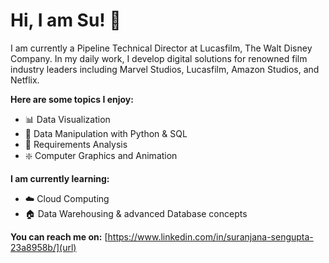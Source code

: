 # Hi, I am Su! 👋
I am currently a Pipeline Technical Director at Lucasfilm, The Walt Disney Company. In my daily work, I develop digital solutions for renowned film industry leaders including Marvel Studios, Lucasfilm, Amazon Studios, and Netflix. 

**Here are some topics I enjoy:**
- 📊 Data Visualization
- 🐍 Data Manipulation with Python & SQL
- 📑 Requirements Analysis
- ❇️ Computer Graphics and Animation

**I am currently learning:**
- ☁️ Cloud Computing
- 🏠 Data Warehousing & advanced Database concepts

**You can reach me on:**
[https://www.linkedin.com/in/suranjana-sengupta-23a8958b/](url)


<!--
**sura1128/sura1128** is a ✨ _special_ ✨ repository because its `README.md` (this file) appears on your GitHub profile.

Here are some ideas to get you started:

- 🔭 I’m currently working on ...
- 🌱 I’m currently learning ...
- 👯 I’m looking to collaborate on ...
- 🤔 I’m looking for help with ...
- 💬 Ask me about ...
- 📫 How to reach me: ...
- 😄 Pronouns: ...
- ⚡ Fun fact: ...
-->
